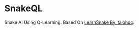 # SnakeQL
Snake AI Using Q-Learning.
Based On [LearnSnake By italohdc](https://github.com/italohdc/LearnSnake).
